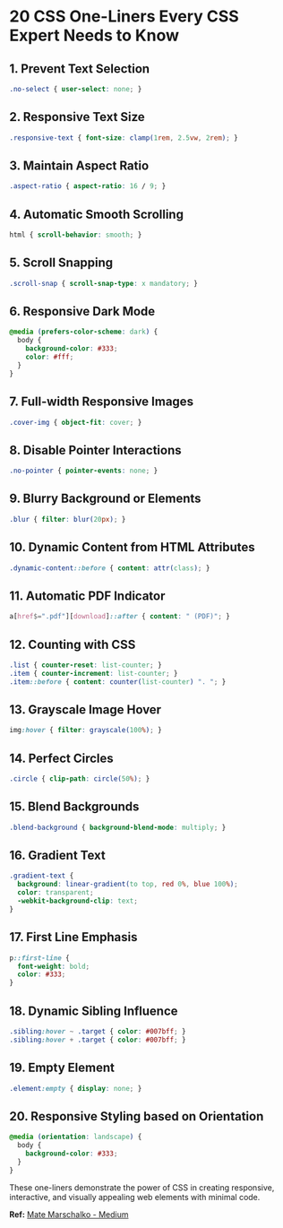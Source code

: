 # 20 CSS One-Liners Every CSS Expert Needs to Know

## 1. Prevent Text Selection

```css
.no-select { user-select: none; }
```

## 2. Responsive Text Size

```css
.responsive-text { font-size: clamp(1rem, 2.5vw, 2rem); }
```

## 3. Maintain Aspect Ratio

```css
.aspect-ratio { aspect-ratio: 16 / 9; }
```

## 4. Automatic Smooth Scrolling

```css
html { scroll-behavior: smooth; }
```

## 5. Scroll Snapping

```css
.scroll-snap { scroll-snap-type: x mandatory; }
```

## 6. Responsive Dark Mode

```css
@media (prefers-color-scheme: dark) {
  body {
    background-color: #333;
    color: #fff;
  }
}
```

## 7. Full-width Responsive Images

```css
.cover-img { object-fit: cover; }
```

## 8. Disable Pointer Interactions

```css
.no-pointer { pointer-events: none; }
```

## 9. Blurry Background or Elements

```css
.blur { filter: blur(20px); }
```

## 10. Dynamic Content from HTML Attributes

```css
.dynamic-content::before { content: attr(class); }
```

## 11. Automatic PDF Indicator

```css
a[href$=".pdf"][download]::after { content: " (PDF)"; }
```

## 12. Counting with CSS

```css
.list { counter-reset: list-counter; }
.item { counter-increment: list-counter; }
.item::before { content: counter(list-counter) ". "; }
```

## 13. Grayscale Image Hover

```css
img:hover { filter: grayscale(100%); }
```

## 14. Perfect Circles

```css
.circle { clip-path: circle(50%); }
```

## 15. Blend Backgrounds

```css
.blend-background { background-blend-mode: multiply; }
```

## 16. Gradient Text

```css
.gradient-text {
  background: linear-gradient(to top, red 0%, blue 100%);
  color: transparent;
  -webkit-background-clip: text;
}
```

## 17. First Line Emphasis

```css
p::first-line {
  font-weight: bold;
  color: #333;
}
```

## 18. Dynamic Sibling Influence

```css
.sibling:hover ~ .target { color: #007bff; }
.sibling:hover + .target { color: #007bff; }
```

## 19. Empty Element

```css
.element:empty { display: none; }
```

## 20. Responsive Styling based on Orientation

```css
@media (orientation: landscape) {
  body {
    background-color: #333;
  }
}
```

These one-liners demonstrate the power of CSS in creating responsive, interactive, and visually appealing web elements with minimal code.

**Ref:** [Mate Marschalko - Medium](https://matemarschalko.medium.com/20-css-one-liners-every-css-expert-needs-to-know-bef568ddc265)
